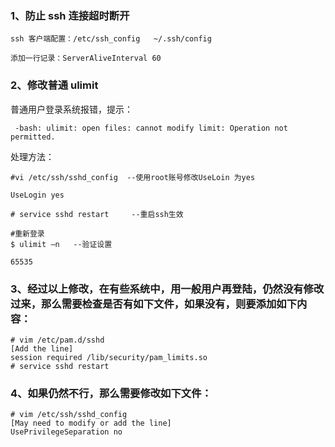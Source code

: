 

### 1、防止 ssh 连接超时断开
    ssh 客户端配置：/etc/ssh_config   ~/.ssh/config

    添加一行记录：ServerAliveInterval 60 
### 2、修改普通 ulimit 

普通用户登录系统报错，提示：

     -bash: ulimit: open files: cannot modify limit: Operation not permitted.

处理方法：

    #vi /etc/ssh/sshd_config  --使用root账号修改UseLoin 为yes

    UseLogin yes

    # service sshd restart     --重启ssh生效
    
    #重新登录
    $ ulimit –n   --验证设置

    65535
    
### 3、经过以上修改，在有些系统中，用一般用户再登陆，仍然没有修改过来，那么需要检查是否有如下文件，如果没有，则要添加如下内容：

    # vim /etc/pam.d/sshd
    [Add the line]
    session required /lib/security/pam_limits.so
    # service sshd restart

### 4、如果仍然不行，那么需要修改如下文件：

    # vim /etc/ssh/sshd_config
    [May need to modify or add the line]
    UsePrivilegeSeparation no
